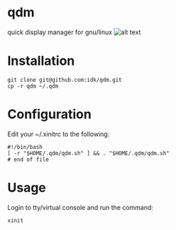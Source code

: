 qdm
===

quick display manager for gnu/linux
![alt text](https://dl.dropbox.com/u/9702684/022031.png "qdm")

Installation
============

    git clone git@github.com:idk/qdm.git
    cp -r qdm ~/.qdm

Configuration
=============

Edit your ~/.xinitrc to the following:

    #!/bin/bash
    [ -r "$HOME/.qdm/qdm.sh" ] && . "$HOME/.qdm/qdm.sh"
    # end of file

Usage
=====

Login to tty/virtual console and run the command:

    xinit